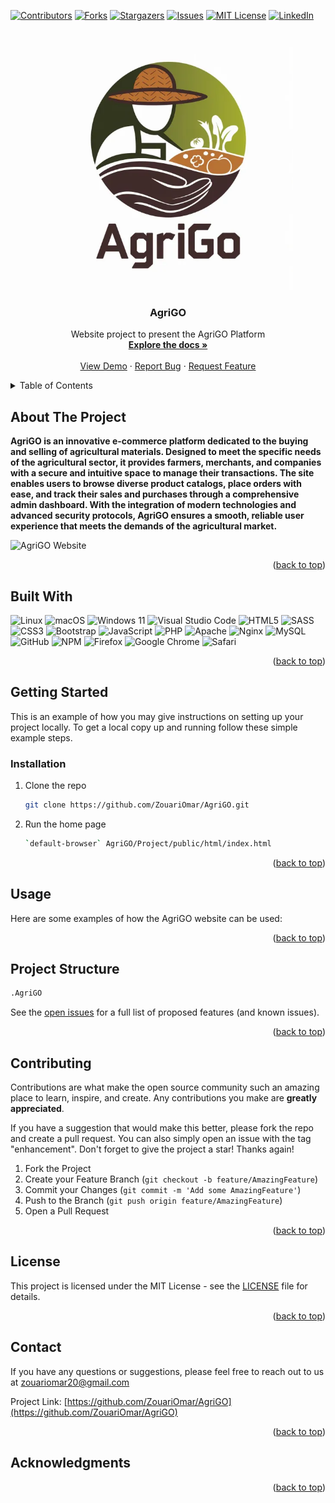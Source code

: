 <!-- PROJECT SHIELDS -->

[![Contributors](https://img.shields.io/badge/CONTRIBUTORS-06-blue?style=plastic)](https://github.com/ZouariOmar/AgriGO/graphs/contributors) [![Forks](https://img.shields.io/badge/FORKS-00-blue?style=plastic)](https://github.com/ZouariOmar/AgriGO/network/members)
[![Stargazers](https://img.shields.io/badge/STARS-02-blue?style=plastic)](https://github.com/ZouariOmar/AgriGO/stargazers)
[![Issues](https://img.shields.io/badge/ISSUES-00-blue?style=plastic)](https://github.com/ZouariOmar/AgriGO/issues)
[![MIT License](https://img.shields.io/badge/LICENSE-MIT_Non_Commercial_License_with_Exclusive_Commercial_Rights-blue?style=plastic)](LICENSE)
[![LinkedIn](https://img.shields.io/badge/-LinkedIn-black.svg?style=plastic&logo=linkedin&colorB=blue)](https://www.linkedin.com/in/zouari-omar-143239283)

<!-- PROJECT LOGO -->
<br />
<div align="center">
  <a href="https://github.com/ZouariOmar/AgriGO">
    <img src="doc/imgs/logo.png" alt="Logo" width="400" height="400">
  </a>

<h3 align="center">AgriGO</h3>

  <p align="center">
    Website project to present the AgriGO Platform
    <br />
    <a href="https://github.com/ZouariOmar/AgriGO"><strong>Explore the docs »</strong></a>
    <br />
    <br />
    <a href="https://github.com/ZouariOmar/AgriGO">View Demo</a>
    ·
    <a href="https://github.com/ZouariOmar/AgriGO/issues/new?labels=bug&template=bug-report---.md">Report Bug</a>
    ·
    <a href="https://github.com/ZouariOmar/AgriGO/issues/new?labels=enhancement&template=feature-request---.md">Request Feature</a>
  </p>
</div>

<!-- TABLE OF CONTENTS -->
<details>
  <summary>Table of Contents</summary>
  <ol>
    <li>
      <a href="#about-the-project">About The Project</a>
      <ul>
        <li><a href="#built-with">Built With</a></li>
      </ul>
    </li>
    <li>
      <a href="#getting-started">Getting Started</a>
      <ul>
        <li><a href="#installation">Installation</a></li>
      </ul>
    </li>
    <li><a href="#usage">Usage</a></li>
    <li><a href="#project-structure">Project Structure</a></li>
    <li><a href="#contributing">Contributing</a></li>
    <li><a href="#license">License</a></li>
    <li><a href="#contact">Contact</a></li>
    <li><a href="#acknowledgments">Acknowledgments</a></li>
  </ol>
</details>

<!-- ABOUT THE PROJECT -->

## About The Project
**AgriGO is an innovative e-commerce platform dedicated to the buying and selling of agricultural materials. Designed to meet the specific needs of the agricultural sector, it provides farmers, merchants, and companies with a secure and intuitive space to manage their transactions. The site enables users to browse diverse product catalogs, place orders with ease, and track their sales and purchases through a comprehensive admin dashboard. With the integration of modern technologies and advanced security protocols, AgriGO ensures a smooth, reliable user experience that meets the demands of the agricultural market.**

![AgriGO Website](project/res/screenshots/home.png)

<p align="right">(<a href="#about-the-project">back to top</a>)</p>

## Built With

![Linux](https://img.shields.io/badge/Linux-FCC624?style=for-the-badge&logo=linux&logoColor=black) ![macOS](https://img.shields.io/badge/mac%20os-000000?style=for-the-badge&logo=macos&logoColor=F0F0F0) ![Windows 11](https://img.shields.io/badge/Windows%2011-%230079d5.svg?style=for-the-badge&logo=Windows%2011&logoColor=white) ![Visual Studio Code](https://img.shields.io/badge/Visual%20Studio%20Code-0078d7.svg?style=for-the-badge&logo=visual-studio-code&logoColor=white) ![HTML5](https://img.shields.io/badge/html5-%23E34F26.svg?style=for-the-badge&logo=html5&logoColor=white) ![SASS](https://img.shields.io/badge/SASS-hotpink.svg?style=for-the-badge&logo=SASS&logoColor=white) ![CSS3](https://img.shields.io/badge/css3-%231572B6.svg?style=for-the-badge&logo=css3&logoColor=white) ![Bootstrap](https://img.shields.io/badge/bootstrap-%238511FA.svg?style=for-the-badge&logo=bootstrap&logoColor=white) ![JavaScript](https://img.shields.io/badge/javascript-%23323330.svg?style=for-the-badge&logo=javascript&logoColor=%23F7DF1E) ![PHP](https://img.shields.io/badge/php-%23777BB4.svg?style=for-the-badge&logo=php&logoColor=white) ![Apache](https://img.shields.io/badge/apache-%23D42029.svg?style=for-the-badge&logo=apache&logoColor=white) ![Nginx](https://img.shields.io/badge/nginx-%23009639.svg?style=for-the-badge&logo=nginx&logoColor=white) ![MySQL](https://img.shields.io/badge/mysql-4479A1.svg?style=for-the-badge&logo=mysql&logoColor=white) ![GitHub](https://img.shields.io/badge/github-%23121011.svg?style=for-the-badge&logo=github&logoColor=white) ![NPM](https://img.shields.io/badge/NPM-%23CB3837.svg?style=for-the-badge&logo=npm&logoColor=white) ![Firefox](https://img.shields.io/badge/Firefox-FF7139?style=for-the-badge&logo=Firefox-Browser&logoColor=white) ![Google Chrome](https://img.shields.io/badge/Google%20Chrome-4285F4?style=for-the-badge&logo=GoogleChrome&logoColor=white) ![Safari](https://img.shields.io/badge/Safari-000000?style=for-the-badge&logo=Safari&logoColor=white)

<p align="right">(<a href="#about-the-project">back to top</a>)</p>

<!-- GETTING STARTED -->

## Getting Started

This is an example of how you may give instructions on setting up your project locally.
To get a local copy up and running follow these simple example steps.

### Installation

1. Clone the repo
   ```sh
   git clone https://github.com/ZouariOmar/AgriGO.git
   ```
2. Run the home page
   ```sh
   `default-browser` AgriGO/Project/public/html/index.html
   ```

<p align="right">(<a href="#about-the-project">back to top</a>)</p>

<!-- USAGE EXAMPLES -->

## Usage

Here are some examples of how the AgriGO website can be used:

<p align="right">(<a href="#about-the-project">back to top</a>)</p>

<!-- Project Structure -->

## Project Structure

```sh
.AgriGO

```

See the [open issues](https://github.com/ZouariOmar/AgriGO/issues) for a full list of proposed features (and known issues).

<p align="right">(<a href="#about-the-project">back to top</a>)</p>

<!-- CONTRIBUTING -->

## Contributing

Contributions are what make the open source community such an amazing place to learn, inspire, and create. Any contributions you make are **greatly appreciated**.

If you have a suggestion that would make this better, please fork the repo and create a pull request. You can also simply open an issue with the tag "enhancement".
Don't forget to give the project a star! Thanks again!

1. Fork the Project
2. Create your Feature Branch (`git checkout -b feature/AmazingFeature`)
3. Commit your Changes (`git commit -m 'Add some AmazingFeature'`)
4. Push to the Branch (`git push origin feature/AmazingFeature`)
5. Open a Pull Request

<p align="right">(<a href="#about-the-project">back to top</a>)</p>

<!-- LICENSE -->

## License

This project is licensed under the MIT License - see the [LICENSE](LICENSE) file for details.

<p align="right">(<a href="#about-the-project">back to top</a>)</p>

<!-- CONTACT -->

## Contact

If you have any questions or suggestions, please feel free to reach out to us at [zouariomar20@gmail.com](mailto:zouariomar20@gmail.com)

Project Link: [https://github.com/ZouariOmar/AgriGO](https://github.com/ZouariOmar/AgriGO)

<p align="right">(<a href="#about-the-project">back to top</a>)</p>

<!-- ACKNOWLEDGMENTS -->

## Acknowledgments

<p align="right">(<a href="#about-the-project">back to top</a>)</p>
